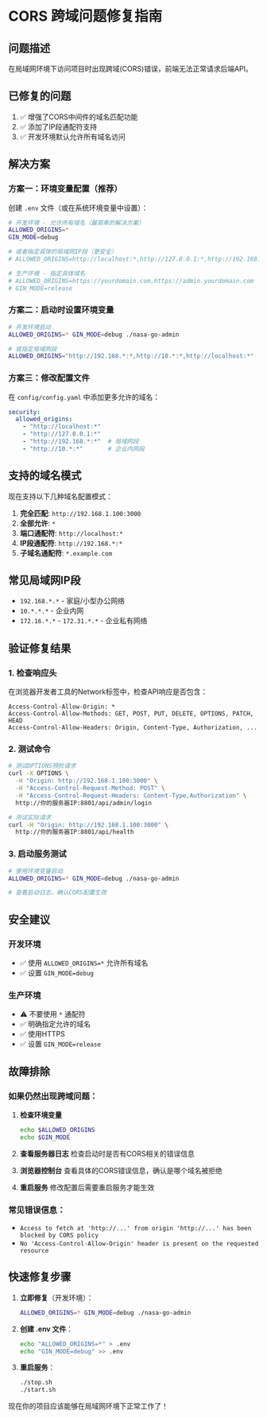 # CORS 跨域问题修复指南

## 问题描述
在局域网环境下访问项目时出现跨域(CORS)错误，前端无法正常请求后端API。

## 已修复的问题
1. ✅ 增强了CORS中间件的域名匹配功能
2. ✅ 添加了IP段通配符支持
3. ✅ 开发环境默认允许所有域名访问

## 解决方案

### 方案一：环境变量配置（推荐）

创建 `.env` 文件（或在系统环境变量中设置）：

```bash
# 开发环境 - 允许所有域名（最简单的解决方案）
ALLOWED_ORIGINS=*
GIN_MODE=debug

# 或者指定具体的局域网IP段（更安全）
# ALLOWED_ORIGINS=http://localhost:*,http://127.0.0.1:*,http://192.168.*:*,http://10.*:*

# 生产环境 - 指定具体域名
# ALLOWED_ORIGINS=https://yourdomain.com,https://admin.yourdomain.com
# GIN_MODE=release
```

### 方案二：启动时设置环境变量

```bash
# 开发环境启动
ALLOWED_ORIGINS=* GIN_MODE=debug ./nasa-go-admin

# 或指定局域网段
ALLOWED_ORIGINS="http://192.168.*:*,http://10.*:*,http://localhost:*" ./nasa-go-admin
```

### 方案三：修改配置文件

在 `config/config.yaml` 中添加更多允许的域名：

```yaml
security:
  allowed_origins:
    - "http://localhost:*"
    - "http://127.0.0.1:*" 
    - "http://192.168.*:*"  # 局域网段
    - "http://10.*:*"       # 企业内网段
```

## 支持的域名模式

现在支持以下几种域名配置模式：

1. **完全匹配**: `http://192.168.1.100:3000`
2. **全部允许**: `*`
3. **端口通配符**: `http://localhost:*`
4. **IP段通配符**: `http://192.168.*:*`
5. **子域名通配符**: `*.example.com`

## 常见局域网IP段

- `192.168.*.*` - 家庭/小型办公网络
- `10.*.*.*` - 企业内网
- `172.16.*.*` - `172.31.*.*` - 企业私有网络

## 验证修复结果

### 1. 检查响应头
在浏览器开发者工具的Network标签中，检查API响应是否包含：
```
Access-Control-Allow-Origin: *
Access-Control-Allow-Methods: GET, POST, PUT, DELETE, OPTIONS, PATCH, HEAD
Access-Control-Allow-Headers: Origin, Content-Type, Authorization, ...
```

### 2. 测试命令
```bash
# 测试OPTIONS预检请求
curl -X OPTIONS \
  -H "Origin: http://192.168.1.100:3000" \
  -H "Access-Control-Request-Method: POST" \
  -H "Access-Control-Request-Headers: Content-Type,Authorization" \
  http://你的服务器IP:8801/api/admin/login

# 测试实际请求
curl -H "Origin: http://192.168.1.100:3000" \
  http://你的服务器IP:8801/api/health
```

### 3. 启动服务测试
```bash
# 使用环境变量启动
ALLOWED_ORIGINS=* GIN_MODE=debug ./nasa-go-admin

# 查看启动日志，确认CORS配置生效
```

## 安全建议

### 开发环境
- ✅ 使用 `ALLOWED_ORIGINS=*` 允许所有域名
- ✅ 设置 `GIN_MODE=debug`

### 生产环境
- ⚠️ 不要使用 `*` 通配符
- ✅ 明确指定允许的域名
- ✅ 使用HTTPS
- ✅ 设置 `GIN_MODE=release`

## 故障排除

### 如果仍然出现跨域问题：

1. **检查环境变量**
   ```bash
   echo $ALLOWED_ORIGINS
   echo $GIN_MODE
   ```

2. **查看服务器日志**
   检查启动时是否有CORS相关的错误信息

3. **浏览器控制台**
   查看具体的CORS错误信息，确认是哪个域名被拒绝

4. **重启服务**
   修改配置后需要重启服务才能生效

### 常见错误信息：
- `Access to fetch at 'http://...' from origin 'http://...' has been blocked by CORS policy`
- `No 'Access-Control-Allow-Origin' header is present on the requested resource`

## 快速修复步骤

1. **立即修复**（开发环境）：
   ```bash
   ALLOWED_ORIGINS=* GIN_MODE=debug ./nasa-go-admin
   ```

2. **创建 .env 文件**：
   ```bash
   echo "ALLOWED_ORIGINS=*" > .env
   echo "GIN_MODE=debug" >> .env
   ```

3. **重启服务**：
   ```bash
   ./stop.sh
   ./start.sh
   ```

现在你的项目应该能够在局域网环境下正常工作了！ 